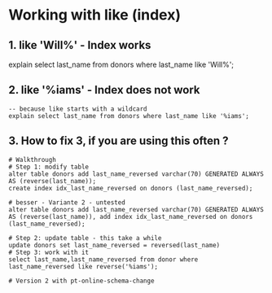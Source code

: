 # Working with like (index)  

## 1. like 'Will%' - Index works 

explain select last_name from donors where last_name like 'Will%';

## 2. like '%iams' - Index does not work 

```
-- because like starts with a wildcard 
explain select last_name from donors where last_name like '%iams';
```

## 3. How to fix 3, if you are using this often ? 

```
# Walkthrough 
# Step 1: modify table 
alter table donors add last_name_reversed varchar(70) GENERATED ALWAYS AS (reverse(last_name));
create index idx_last_name_reversed on donors (last_name_reversed);

# besser - Variante 2 - untested 
alter table donors add last_name_reversed varchar(70) GENERATED ALWAYS AS (reverse(last_name)), add index idx_last_name_reversed on donors (last_name_reversed);

# Step 2: update table - this take a while 
update donors set last_name_reversed = reversed(last_name)
# Step 3: work with it 
select last_name,last_name_reversed from donor where last_name_reversed like reverse('%iams');  
```

```
# Version 2 with pt-online-schema-change 

```
